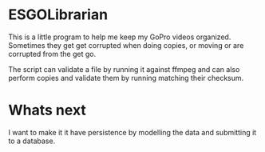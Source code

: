 # ESGOLibrarian
This is a little program to help me keep my GoPro videos organized. Sometimes they get
get corrupted when doing copies, or moving or are corrupted from the get go.


The script can validate a file by running it against ffmpeg and can also
perform copies and validate them by running matching their checksum.


# Whats next
I want to make it it have persistence by modelling the data and submitting it
to a database.
